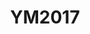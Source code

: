 ---
artist: Various Artists
title: YM2017
art_path: /images/variousartists-ym2017.jpg
external_url: https://catskullrecords.bandcamp.com/album/ym2017
redirect_to: /
---